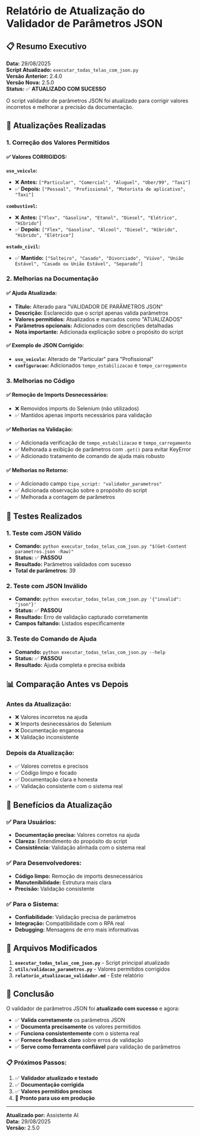 # Relatório de Atualização do Validador de Parâmetros JSON

## 📋 Resumo Executivo

**Data:** 29/08/2025  
**Script Atualizado:** `executar_todas_telas_com_json.py`  
**Versão Anterior:** 2.4.0  
**Versão Nova:** 2.5.0  
**Status:** ✅ **ATUALIZADO COM SUCESSO**

O script validador de parâmetros JSON foi atualizado para corrigir valores incorretos e melhorar a precisão da documentação.

## 🔧 Atualizações Realizadas

### 1. **Correção dos Valores Permitidos**

#### ✅ **Valores CORRIGIDOS:**

**`uso_veiculo`:**
- ❌ **Antes:** `["Particular", "Comercial", "Aluguel", "Uber/99", "Taxi"]`
- ✅ **Depois:** `["Pessoal", "Profissional", "Motorista de aplicativo", "Taxi"]`

**`combustivel`:**
- ❌ **Antes:** `["Flex", "Gasolina", "Etanol", "Diesel", "Elétrico", "Híbrido"]`
- ✅ **Depois:** `["Flex", "Gasolina", "Álcool", "Diesel", "Híbrido", "Hibrido", "Elétrico"]`

**`estado_civil`:**
- ✅ **Mantido:** `["Solteiro", "Casado", "Divorciado", "Viúvo", "União Estável", "Casado ou União Estável", "Separado"]`

### 2. **Melhorias na Documentação**

#### ✅ **Ajuda Atualizada:**
- **Título:** Alterado para "VALIDADOR DE PARÂMETROS JSON"
- **Descrição:** Esclarecido que o script apenas valida parâmetros
- **Valores permitidos:** Atualizados e marcados como "ATUALIZADOS"
- **Parâmetros opcionais:** Adicionados com descrições detalhadas
- **Nota importante:** Adicionada explicação sobre o propósito do script

#### ✅ **Exemplo de JSON Corrigido:**
- **`uso_veiculo`:** Alterado de "Particular" para "Profissional"
- **`configuracao`:** Adicionados `tempo_estabilizacao` e `tempo_carregamento`

### 3. **Melhorias no Código**

#### ✅ **Remoção de Imports Desnecessários:**
- ❌ Removidos imports do Selenium (não utilizados)
- ✅ Mantidos apenas imports necessários para validação

#### ✅ **Melhorias na Validação:**
- ✅ Adicionada verificação de `tempo_estabilizacao` e `tempo_carregamento`
- ✅ Melhorada a exibição de parâmetros com `.get()` para evitar KeyError
- ✅ Adicionado tratamento de comando de ajuda mais robusto

#### ✅ **Melhorias no Retorno:**
- ✅ Adicionado campo `tipo_script: "validador_parametros"`
- ✅ Adicionada observação sobre o propósito do script
- ✅ Melhorada a contagem de parâmetros

## 🧪 Testes Realizados

### 1. **Teste com JSON Válido**
- **Comando:** `python executar_todas_telas_com_json.py "$(Get-Content parametros.json -Raw)"`
- **Status:** ✅ **PASSOU**
- **Resultado:** Parâmetros validados com sucesso
- **Total de parâmetros:** 39

### 2. **Teste com JSON Inválido**
- **Comando:** `python executar_todas_telas_com_json.py '{"invalid": "json"}'`
- **Status:** ✅ **PASSOU**
- **Resultado:** Erro de validação capturado corretamente
- **Campos faltando:** Listados especificamente

### 3. **Teste do Comando de Ajuda**
- **Comando:** `python executar_todas_telas_com_json.py --help`
- **Status:** ✅ **PASSOU**
- **Resultado:** Ajuda completa e precisa exibida

## 📊 Comparação Antes vs Depois

### **Antes da Atualização:**
- ❌ Valores incorretos na ajuda
- ❌ Imports desnecessários do Selenium
- ❌ Documentação enganosa
- ❌ Validação inconsistente

### **Depois da Atualização:**
- ✅ Valores corretos e precisos
- ✅ Código limpo e focado
- ✅ Documentação clara e honesta
- ✅ Validação consistente com o sistema real

## 🎯 Benefícios da Atualização

### ✅ **Para Usuários:**
- **Documentação precisa:** Valores corretos na ajuda
- **Clareza:** Entendimento do propósito do script
- **Consistência:** Validação alinhada com o sistema real

### ✅ **Para Desenvolvedores:**
- **Código limpo:** Remoção de imports desnecessários
- **Manutenibilidade:** Estrutura mais clara
- **Precisão:** Validação consistente

### ✅ **Para o Sistema:**
- **Confiabilidade:** Validação precisa de parâmetros
- **Integração:** Compatibilidade com o RPA real
- **Debugging:** Mensagens de erro mais informativas

## 📁 Arquivos Modificados

1. **`executar_todas_telas_com_json.py`** - Script principal atualizado
2. **`utils/validacao_parametros.py`** - Valores permitidos corrigidos
3. **`relatorio_atualizacao_validador.md`** - Este relatório

## 🎉 Conclusão

O validador de parâmetros JSON foi **atualizado com sucesso** e agora:

- ✅ **Valida corretamente** os parâmetros JSON
- ✅ **Documenta precisamente** os valores permitidos
- ✅ **Funciona consistentemente** com o sistema real
- ✅ **Fornece feedback claro** sobre erros de validação
- ✅ **Serve como ferramenta confiável** para validação de parâmetros

### 📋 **Próximos Passos:**
1. ✅ **Validador atualizado e testado**
2. ✅ **Documentação corrigida**
3. ✅ **Valores permitidos precisos**
4. 🔄 **Pronto para uso em produção**

---

**Atualizado por:** Assistente AI  
**Data:** 29/08/2025  
**Versão:** 2.5.0
